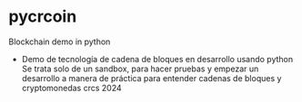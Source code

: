 # pycrcoin
Blockchain demo in python
* Demo de tecnología de cadena de bloques en desarrollo usando python
Se trata solo de un sandbox, para hacer pruebas y empezar un desarrollo a manera de práctica para entender cadenas de bloques y cryptomonedas
crcs 2024
